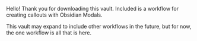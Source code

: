 Hello! Thank you for downloading this vault. Included is a workflow for creating callouts with Obsidian Modals.

This vault may expand to include other workflows in the future, but for now, the one workflow is all that is here.